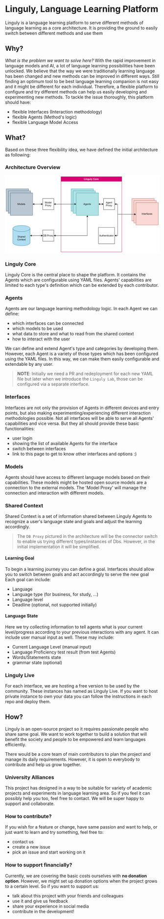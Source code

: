 # Linguly, Language Learning Platform

Linguly is a language learning platform to serve different methods of language learning as a core architecture. It is providing the ground to easily switch between different methods and use them 

## Why?

*What is the problem we want to solve here?*
With the rapid improvement in language models and AI, a lot of language learning possibilities have been unlocked.
We believe that the way we were traditionally learning language has been changed and new methods can be improved in different ways.
Still finding an optimum tool to be best language learning companion is not easy and it might be different for each individual.
Therefore, a flexible platform to configure and try different methods can help us easily developing and experimenting new methods.
To tackle the issue thoroughly, this platform should have:

- flexible Interfaces (Interaction methodology)
- flexible Agents (Method's logic)
- flexible Language Model Access

## What?

Based on these three flexibility idea, we have defined the initial architecture as following:

### Architecture Overview

![Linguly Architecture Overview](../linguly_architecture_overview.svg)

### Linguly Core

Linguly Core is the central place to shape the platform. It contains the Agents which are configurable using YAML files.
Agents' capabilities are limited to each type's definition which can be extended by each contributor.  

### Agents

Agents are our language learning methodology logic. In each Agent we can define:

 - which interfaces can be connected
 - which models to be used
 - what data to store and what to read from the shared context
 - how to interact with the user

We can define and extend Agent's type and categories by developing them.
However, each Agent is a variety of those types which has been configured using the YAML files.
In this way, we can make them easily configurable and extendable by any user.
> **NOTE**: Initially we need a PR and redeployment for each new YAML file but later when we introduce the `Linguly Lab`, those can be configured via a separate interface.

### Interfaces

Interfaces are not only the provision of Agents in different devices and entry points, but also making experimenting/experiencing different interaction methodologies possible.
Not all interfaces will be able to serve all Agents' capabilities and vice versa. But they all should provide these basic functionalities:

- user login
- showing the list of available Agents for the interface
- switch between interfaces
- link to this page to get to know other interfaces and options :)

### Models

Agents should have access to different language models based on their capabilities.
These models might be hosted open source models are a connection to the external models.
The 'Model Proxy' will manage the connection and interaction with different models.

### Shared Context

Shared Context is a set of information shared between Linguly Agents to recognize a user's language state and goals and adjust the learning accordingly.
> The `DB Proxy` pictured in the architecture will be the connector switch to enable us trying different types/instances of Dbs. However, in the initial implementation it will be simplified.

#### Learning Goal

To begin a learning journey you can define a goal.
Interfaces should allow you to switch between goals and act accordingly to serve the new goal
Each goal can include:

- Language
- Language type (for business, for study, ...)
- Language level
- Deadline (optional, not supported initially)

#### Language State

Here we try collecting information to tell agents what is your current level/progress according to your previous interactions with any agent.
It can include user manual input as well.
These may include:

- Current Language Level (manual input)
- Language Proficiency test result (from test Agents)
- Words/Statements state
- grammar state (optional)

### Linguly Live

For each interface, we are hosting a free version to be used by the community. These instances has named as Linguly Live.
If you want to host private instance to own your data you can follow the instructions in each repo and deploy them.

## How?

Linguly is an open-source project so it requires passionate people who share same goal. We want to work together to build a solution that will benefit the society and people to be empowered and learn languages efficiently.

There would be a core team of main contributors to plan the project and manage its daily requirements. However, it is open to everybody to contribute and help us grow together.

### University Alliances

This project has designed in a way to be suitable for variety of academic projects and experiments in language learning area. So if you feel it can possibly help you too, feel free to contact. We will be super happy to support and collaborate.

### How to contribute?

If you wish for a feature or change, have same passion and want to help, or just want to learn and try something, feel free to:

- contact us
- create a new issue
- pick an issue and start working on it

### How to support financially?

Currently, we are covering the basic costs ourselves with **no donation option**. However, we might set up donation options when the project grows to a certain level. 
So if you want to support us:

- talk about this project with your friends and colleagues
- use it and give us feedback
- share your experience in social media
- contribute in the development!
